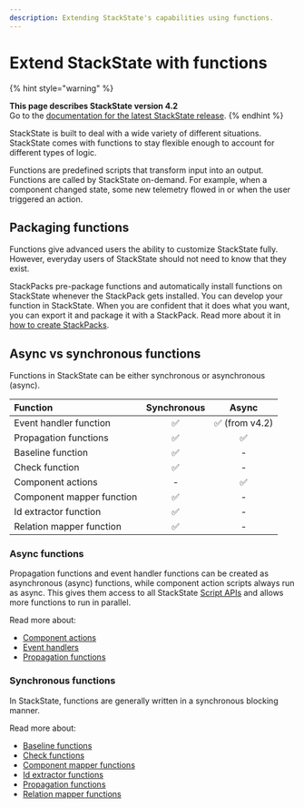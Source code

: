 ```yaml
---
description: Extending StackState's capabilities using functions.
---
```


# Extend StackState with functions

{% hint style="warning" %}

**This page describes StackState version 4.2**<br />Go to the [documentation for the latest StackState release](https://docs.stackstate.com/).
{% endhint %}

StackState is built to deal with a wide variety of different situations. StackState comes with functions to stay flexible enough to account for different types of logic.

Functions are predefined scripts that transform input into an output. Functions are called by StackState on-demand. For example, when a component changed state, some new telemetry flowed in or when the user triggered an action.

## Packaging functions

Functions give advanced users the ability to customize StackState fully. However, everyday users of StackState should not need to know that they exist.

StackPacks pre-package functions and automatically install functions on StackState whenever the StackPack gets installed. You can develop your function in StackState. When you are confident that it does what you want, you can export it and package it with a StackPack. Read more about it in [how to create StackPacks](../../stackpacks/about-stackpacks.md).

## Async vs synchronous functions

Functions in StackState can be either synchronous or asynchronous \(async\).

| Function | Synchronous | Async |
| :--- | :---: | :---: |
| Event handler function | ✅ | ✅ \(from v4.2\) |
| Propagation functions | ✅ | ✅ |
| Baseline function | ✅ | - |
| Check function | ✅ | - |
| Component actions | - | ✅ |
| Component mapper function | ✅ | - |
| Id extractor function | ✅ | - |
| Relation mapper function | ✅ | - |

### Async functions

Propagation functions and event handler functions can be created as asynchronous \(async\) functions, while component action scripts always run as async. This gives them access to all StackState [Script APIs](../reference/scripting/) and allows more functions to run in parallel.

Read more about:

* [Component actions](/configure/topology/how_to_configure_component_actions.md)
* [Event handlers](../../use/health-state-and-event-notifications/send-event-notifications.md)
* [Propagation functions](../../configure/topology/propagation.md#custom-propagation-functions)


### Synchronous functions

In StackState, functions are generally written in a synchronous blocking manner.

Read more about:

* [Baseline functions](../../use/health-state-and-event-notifications/anomaly-detection-with-baselines.md#baseline-functions)
* [Check functions](../../configure/telemetry/checks_and_streams.md#check-functions)
* [Component mapper functions](../../use/introduction-to-stackstate/mapping_functions.md)
* [Id extractor functions](../../use/introduction-to-stackstate/id_extraction.md)
* [Propagation functions](../../configure/topology/propagation.md#custom-propagation-functions)
* [Relation mapper functions](../../use/introduction-to-stackstate/mapping_functions.md)

